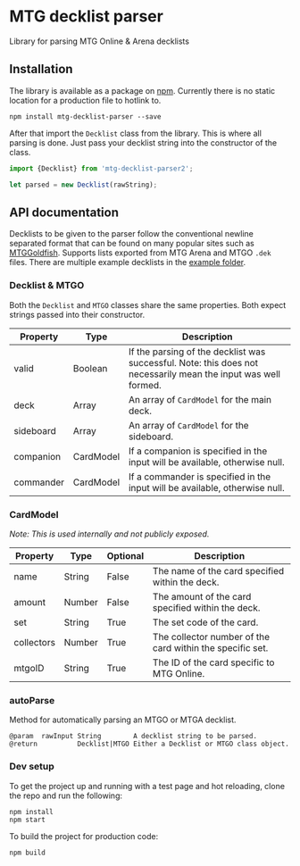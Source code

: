 # MTG decklist parser
Library for parsing MTG Online &amp; Arena decklists

## Installation

The library is available as a package on [npm](https://www.npmjs.com/package/mtg-decklist-parser). Currently there is no static location for a production file to hotlink to.

```
npm install mtg-decklist-parser --save
```

After that import the `Decklist` class from the library. This is where all parsing is done. Just pass your decklist string into the constructor of the class.

```js
import {Decklist} from 'mtg-decklist-parser2';

let parsed = new Decklist(rawString);
```

## API documentation

Decklists to be given to the parser follow the conventional newline separated format that can be found on many popular sites such as [MTGGoldfish](https://www.mtggoldfish.com/). Supports lists exported from MTG Arena and MTGO `.dek` files. There are multiple example decklists in the [example folder](example).

### Decklist & MTGO

Both the `Decklist` and `MTGO` classes share the same properties. Both expect strings passed into their constructor.

| Property | Type | Description |
|---|---|---|
| valid | Boolean | If the parsing of the decklist was successful. Note: this does not necessarily mean the input was well formed. |
| deck | Array | An array of `CardModel` for the main deck. |
| sideboard | Array | An array of `CardModel` for the sideboard. |
| companion | CardModel | If a companion is specified in the input will be available, otherwise null. |
| commander | CardModel | If a commander is specified in the input will be available, otherwise null. |

### CardModel

_Note: This is used internally and not publicly exposed._

| Property | Type | Optional | Description |
|---|---|---|---|
| name | String | False | The name of the card specified within the deck. |
| amount | Number | False | The amount of the card specified within the deck. |
| set | String | True | The set code of the card. |
| collectors | Number | True | The collector number of the card within the specific set. |
| mtgoID | String | True | The ID of the card specific to MTG Online. |

### autoParse

Method for automatically parsing an MTGO or MTGA decklist.

```
@param  rawInput String        A decklist string to be parsed.
@return          Decklist|MTGO Either a Decklist or MTGO class object.
```

### Dev setup

To get the project up and running with a test page and hot reloading, clone the repo and run the following:

```
npm install
npm start
```

To build the project for production code:

```
npm build
```
